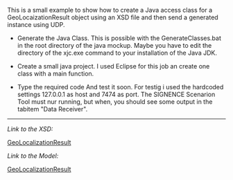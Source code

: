 This is a small example to show how to create a Java access class for a GeoLocaizationResult object using an XSD file and then send a generated instance using UDP.

- Generate the Java Class. This is possible with the GenerateClasses.bat in the root directory of the java mockup. Maybe you have to edit the directory of the xjc.exe command to your installation of the Java JDK.

- Create a small java project. I used Eclipse for this job an create one class with a main function.

- Type the required code
And test it soon. For testig i used the hardcoded settings 127.0.0.1 as host and 7474 as port. The SIGNENCE Scenarion Tool must nur running, but when, you should see some output in the tabitem "Data Receiver".

<hr/>

*Link to the XSD:*

[GeoLocalizationResult](/SchemaFiles/GeoLocalizationResult.xsd)

*Link to the Model:*

[GeoLocalizationResult](/Source/SIGENCEScenarioTool.MainApp/Src/Models/GeoLocalizationResult/GeoLocalizationResult.Properties.md)

